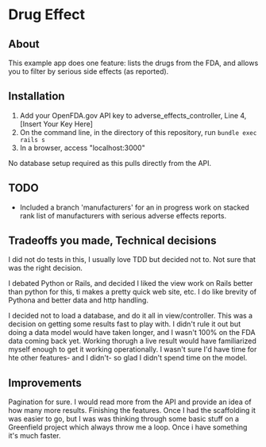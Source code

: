 # Drug Effect

## About

This example app does one feature: lists the drugs from the FDA, and allows you to filter by serious side effects (as reported).

## Installation

1. Add your OpenFDA.gov API key to adverse_effects_controller, Line 4, [Insert Your Key Here]
2. On the command line, in the directory of this repository, run `bundle exec rails s`
3. In a browser, access "localhost:3000"

No database setup required as this pulls directly from the API.

## TODO
- Included a branch 'manufacturers' for an in progress  work on stacked rank list of manufacturers with serious adverse effects reports.

## Tradeoffs you made, Technical decisions
I did not do tests in this, I usually love TDD but decided not to. Not sure that was the right decision.

I debated Python or Rails, and decided I liked the view work on Rails better than python for this, ti makes a pretty quick web site, etc. I do like brevity of Pythona and better data and http handling.

I decided not to load a database, and do it all in view/controller. This was a decision on getting some results fast to play with. I didn't rule it out but doing a data model would have taken longer, and I wasn't 100% on the FDA data coming back yet. Working thorugh a live result would have familiarized myself enough to get it working operationally. I wasn't sure I'd have time for hte other features- and I didn't- so glad I didn't spend time on the model. 

## Improvements

Pagination for sure. I would read more from the API and provide an idea of how many more results.
Finishing the features. Once I had the scaffolding it was easier to go, but I was was thinking through some basic stuff on a Greenfield project which always throw me a loop. Once i have something it's much faster.
